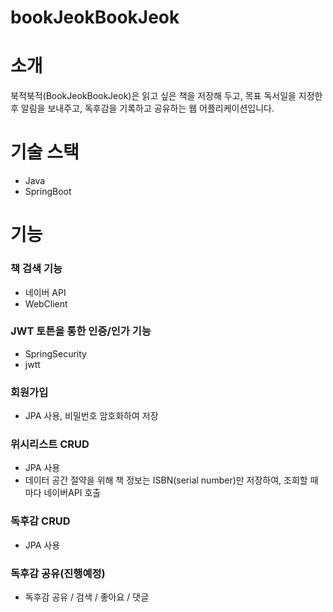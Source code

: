 # bookJeokBookJeok

# 소개
북적북적(BookJeokBookJeok)은 읽고 싶은 책을 저장해 두고, 목표 독서일을 지정한 후 알림을 보내주고, 독후감을 기록하고 공유하는 웹 어플리케이션입니다.

# 기술 스택
- Java
- SpringBoot

# 기능
### 책 검색 기능
- 네이버 API
- WebClient
### JWT 토튼을 통한 인증/인가 기능
- SpringSecurity
- jwtt
### 회원가입
- JPA 사용, 비밀번호 암호화하여 저장
### 위시리스트 CRUD
- JPA 사용
- 데이터 공간 절약을 위해 책 정보는 ISBN(serial number)만 저장하여, 조회할 때마다 네이버API 호출

### 독후감 CRUD
- JPA 사용

### 독후감 공유(진행예정)
- 독후감 공유 / 검색 / 좋아요 / 댓글

